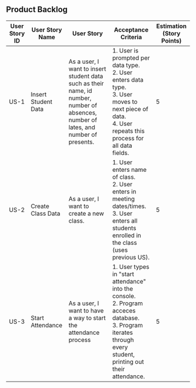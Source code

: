 ## Product Backlog

| User Story ID | User Story Name | User Story | Acceptance Criteria | Estimation (Story Points) |
|--------------|-----------|--------|-------------|--------------------------------|
| US-1 | Insert Student Data | As a user, I want to insert student data such as their name, id number, number of absences, number of lates, and number of presents. | 1. User is prompted per data type. <br/> 2. User enters data type.<br/> 3. User moves to next piece of data. <br/>4. User repeats this process for all data fields. | 5 |
| US-2 | Create Class Data | As a user, I want to create a new class. | 1. User enters name of class. <br/>2. User enters in meeting dates/times. <br/>3. User enters all students enrolled in the class (uses previous US). | 5 |
| US-3 | Start Attendance | As a user, I want to have a way to start the attendance process | 1. User types in "start attendance" into the console. <br/>2. Program acceces database. <br/>3. Program iterates through every student, printing out their attendance. | 5 |
